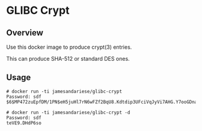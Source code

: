# GLIBC Crypt

## Overview

Use this docker image to produce crypt(3) entries.

This can produce SHA-512 or standard DES ones.

## Usage

    # docker run -ti jamesandariese/glibc-crypt
    Password: sdf
    $6$MP472zuEpfDM/1PN$eH5juHl7rN6wFZf2BqU8.Kdtdip3UFciVqJyVi7AHG.Y7ooGDnaZdEgJspMgAPxElHKlLQVPXE6d078LxaZWk0

    # docker run -ti jamesandariese/glibc-crypt -d
    Password: sdf
    teVE9.DHdP6so
